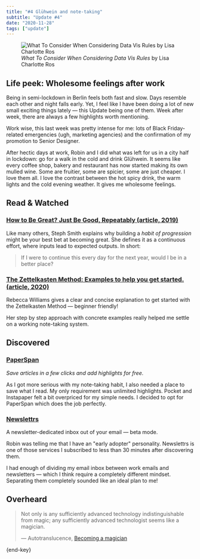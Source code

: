 ```yaml
---
title: "#4 Glühwein and note-taking"
subtitle: "Update #4"
date: "2020-11-28"
tags: ["update"]
---
```


<figure>
 <img src="https://raw.githubusercontent.com/lisacharlotterost/talk-slides/master/0000_gifs/2011_WhatToConsiderWhenConsideringDataVisRules.gif" alt="What To Consider When Considering Data Vis Rules by Lisa Charlotte Ros" />
 <figcaption>
 <cite>What To Consider When Considering Data Vis Rules</cite> by Lisa Charlotte Ros
 </figcaption>
</figure>

## Life peek: Wholesome feelings after work

Being in semi-lockdown in Berlin feels both fast and slow. Days resemble each other and night falls early. Yet, I feel like I have been doing a lot of new small exciting things lately — this Update being one of them. Week after week, there are always a few highlights worth mentioning.

Work wise, this last week was pretty intense for me: lots of Black Friday-related emergencies (ugh, marketing agencies) and the confirmation of my promotion to Senior Designer.

After hectic days at work, Robin and I did what was left for us in a city half in lockdown: go for a walk in the cold and drink Glühwein. It seems like every coffee shop, bakery and restaurant has now started making its own mulled wine. Some are fruitier, some are spicier, some are just cheaper. I love them all. I love the contrast between the hot spicy drink, the warm lights and the cold evening weather. It gives me wholesome feelings.

## Read & Watched

### [How to Be Great? Just Be Good, Repeatably (article, 2019)](https://blog.stephsmith.io/how-to-be-great/)

Like many others, Steph Smith explains why building a _habit of progression_ might be your best bet at becoming great. She defines it as a continuous effort, where inputs lead to expected outputs. In short:

> If I were to continue this every day for the next year, would I be in a better place?

### [The Zettelkasten Method: Examples to help you get started. (article, 2020)](https://medium.com/@rebeccawilliams9941/the-zettelkasten-method-examples-to-help-you-get-started-8f8a44fa9ae6)

Rebecca Williams gives a clear and concise explanation to get started with the Zettelkasten Method — beginner friendly!

Her step by step approach with concrete examples really helped me settle on a working note-taking system.

## Discovered

### [PaperSpan](https://www.paperspan.com/)

_Save articles in a few clicks and add highlights for free._

As I got more serious with my note-taking habit, I also needed a place to save what I read. My only requirement was unlimited highlights. Pocket and Instapaper felt a bit overpriced for my simple needs. I decided to opt for PaperSpan which does the job perfectly.

### [Newslettrs](https://newslettrs.app/)

A newsletter-dedicated inbox out of your email — beta mode.

Robin was telling me that I have an "early adopter" personality. Newslettrs is one of those services I subscribed to less than 30 minutes after discovering them.

I had enough of dividing my email inbox between work emails and newsletters — which I think require a completely different mindset. Separating them completely sounded like an ideal plan to me!

## Overheard

> Not only is any sufficiently advanced technology indistinguishable from magic; any sufficiently advanced technologist seems like a magician.
>
> — Autotranslucence, [Becoming a magician](https://autotranslucence.wordpress.com/2018/03/30/becoming-a-magician/)

{end-key}

